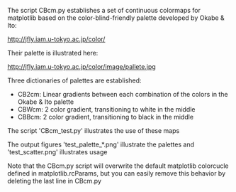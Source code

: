 The script CBcm.py establishes a set of continuous colormaps
for matplotlib based on the color-blind-friendly palette 
developed by Okabe & Ito:

http://jfly.iam.u-tokyo.ac.jp/color/

Their palette is illustrated here:

http://jfly.iam.u-tokyo.ac.jp/color/image/pallete.jpg

Three dictionaries of palettes are established:

* CB2cm: Linear gradients between each combination of the
            colors in the Okabe & Ito palette
* CBWcm: 2 color gradient, transitioning to white in the middle
* CBBcm: 2 color gradient, transitioning to black in the middle

The script 'CBcm_test.py' illustrates the use of these maps

The output figures 'test_palette_*.png' illustrate the palettes
and 'test_scatter.png' illustrates usage

Note that the CBcm.py script will overwrite the default
matplotlib colorcucle defined in matplotlib.rcParams,
but you can easily remove this behavior by deleting
the last line in CBcm.py
